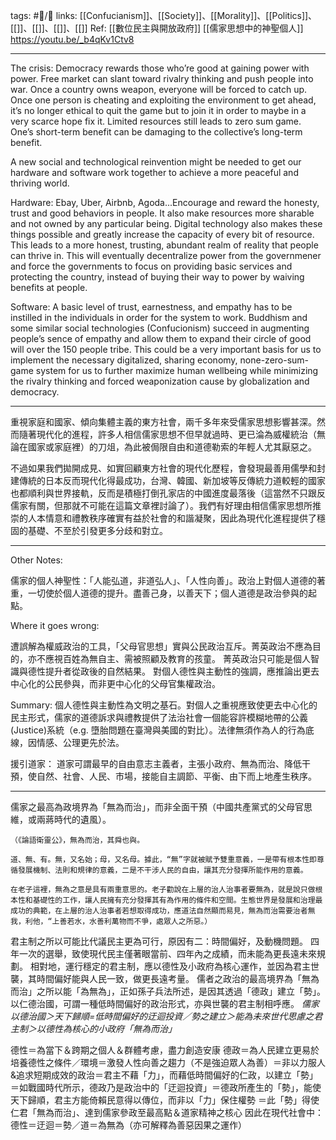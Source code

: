 tags: #📝️/🌿 
links: [[Confucianism]]、[[Society]]、[[Morality]]、[[Politics]]、[[]]、[[]]、[[]]、[[]]
Ref: 
[[數位民主與開放政府]]
[[儒家思想中的神聖個人]]
https://youtu.be/_b4qKv1Ctv8

---
The crisis: Democracy rewards those who’re good at gaining power with power. Free market can slant toward rivalry thinking and push people into war. Once a country owns weapon, everyone will be forced to catch up. Once one person is cheating and exploiting the environment to get ahead, it’s no longer ethical to quit the game but to join it in order to maybe in a very scarce hope fix it. Limited resources still leads to zero sum game. One’s short-term benefit can be damaging to the collective’s long-term benefit. 

A new social and technological reinvention might be needed to get our hardware and software work together to achieve a more peaceful and thriving world.

Hardware: Ebay, Uber, Airbnb, Agoda...Encourage and reward the honesty, trust and good behaviors in people. It also make resources more sharable and not owned by any particular being. Digital technology also makes these things possible and greatly increase the capacity of every bit of resource. This leads to a more honest, trusting, abundant realm of reality that people can thrive in. This will eventually decentralize power from the governmener and force the governments to focus on providing basic services and protecting the country, instead of buying their way to power by waiving benefits at people.

Software: A basic level of trust, earnestness, and empathy has to be instilled in the individuals in order for the system to work. Buddhism and some similar social technologies (Confucionism) succeed in augmenting people’s sence of empathy and allow them to expand their circle of good will over the 150 people tribe. This could be a very important basis for us to implement the necessary digitalized, sharing economy, none-zero-sum-game system for us to further maximize human wellbeing while minimizing the rivalry thinking and forced weaponization cause by globalization and democracy.

---
重視家庭和國家、傾向集體主義的東方社會，兩千多年來受儒家思想影響甚深。然而隨著現代化的進程，許多人相信儒家思想不但早就過時、更已淪為威權統治（無論在國家或家庭裡）的刀俎，為此被侷限自由和道德勒索的年輕人尤其厭惡之。

不過如果我們拋開成見、如實回顧東方社會的現代化歷程，會發現最善用儒學和封建傳統的日本反而現代化得最成功，台灣、韓國、新加坡等反傳統力道較輕的國家也都順利與世界接軌，反而是積極打倒孔家店的中國進度最落後（這當然不只跟反儒家有關，但那就不可能在這篇文章裡討論了）。我們有好理由相信儒家思想所推崇的人本情意和禮教秩序確實有益於社會的和諧凝聚，因此為現代化進程提供了穩固的基礎、不至於引發更多分歧和對立。

---
Other Notes:

儒家的個人神聖性：「人能弘道，非道弘人」、「人性向善」。政治上對個人道德的著重，一切使於個人道德的提升。盡善己身，以善天下；個人道德是政治參與的起點。

Where it goes wrong:

遭誤解為權威政治的工具，「父母官思想」實與公民政治互斥。菁英政治不應為目的，亦不應視百姓為無自主、需被照顧及教育的孩童。
菁英政治只可能是個人智識與德性提升者從政後的自然結果。
對個人德性與主動性的強調，應推論出更去中心化的公民參與，而非更中心化的父母官集權政治。

Summary:
個人德性與主動性為文明之基石。對個人之重視應致使更去中心化的民主形式，儒家的道德訴求與禮教提供了法治社會一個能容許模糊地帶的公義(Justice)系統（e.g. 墮胎問題在臺灣與美國的對比）。法律無須作為人的行為底線，因情感、公理更先於法。

援引道家：
道家可謂最早的自由意志主義者，主張小政府、無為而治、降低干預，使自然、社會、人民、市場，接能自主調節、平衡、由下而上地產生秩序。

---

儒家之最高為政境界為「無為而治」，而非全面干預（中國共產黨式的父母官思維，或兩蔣時代的遺風）。

	（《論語衛靈公》，無為而治，其舜也與。
	
	道、無、有。無，又名始；母，又名母。據此，“無”字就被賦予雙重意義，一是帶有根本性即尊循發展機制、法則和規律的意義，二是不干涉人民的自由，讓其充分發揮所能作用的意義。
	
	在老子這裡，無為之意是具有兩重意思的。老子勸說在上層的治人治事者要無為，就是說只做根本性和基礎性的工作，讓人民擁有充分發揮其有為作用的條件和空間。生態世界是發展和治理最成功的典範，在上層的治人治事者若想取得成功，應道法自然顯而易見，無為而治需要治者無我，利他，“上善若水，水善利萬物而不爭，處眾人之所惡。）

君主制之所以可能比代議民主更為可行，原因有二：時間偏好，及動機問題。
四年一次的選舉，致使現代民主僅著眼當前、四年內之成績，而未能為更長遠未來規劃。
相對地，運行穩定的君主制，應以德性及小政府為核心運作，並因為君主世襲，其時間偏好能與人民一致，做更長遠考量。
儒者之政治的最高境界為「無為而治」之所以能「為無為」，正如孫子兵法所述，是因其透過「德政」建立「勢」。以仁德治國，可謂一種低時間偏好的政治形式，亦與世襲的君主制相呼應。
*儒家以德治國＞天下歸順=低時間偏好的迂迴投資／勢之建立＞能為未來世代思慮之君主制＞以德性為核心的小政府「無為而治」*


德性＝為當下＆跨期之個人＆群體考慮，盡力創造安康
德政＝為人民建立更易於培養德性之條件／環境＝激發人性向善之趨力（不是強迫眾人為善）＝非以力服人&追求短期成效的政治＝君主不藉「力」，而藉低時間偏好的仁政，以建立「勢」
＝如戰國時代所示，德政乃是政治中的「迂迴投資」＝德政所產生的「勢」，能使天下歸順，君主方能倚賴民意得以傳位，而非以「力」保住權勢
＝此「勢」得使仁君「無為而治」、達到儒家參政至最高點＆道家精神之核心
因此在現代社會中：德性＝迂迴＝勢／道＝為無為（亦可解釋為善惡因果之運作）

